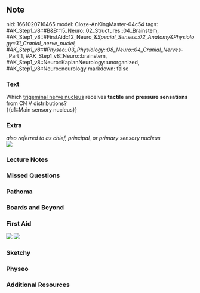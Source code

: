 ## Note
nid: 1661020716465
model: Cloze-AnKingMaster-04c54
tags: #AK_Step1_v8::#B&B::15_Neuro::02_Structures::04_Brainstem, #AK_Step1_v8::#FirstAid::12_Neuro_&_Special_Senses::02_Anatomy_&_Physiology::31_Cranial_nerve_nuclei, #AK_Step1_v8::#Physeo::03_Physiology::08_Neuro::04_Cranial_Nerves_-_Part_1, #AK_Step1_v8::Neuro::brainstem, #AK_Step1_v8::Neuro::KaplanNeurology::unorganized, #AK_Step1_v8::Neuro::neurology
markdown: false

### Text
<div>
  <div>
    Which <u>trigeminal nerve nucleus</u> receives <b>tactile</b>
    and <b>pressure sensations</b> from CN V distributions?
  </div>
  <div>
    {{c1::Main sensory nucleus}}
  </div>
</div>

### Extra
<div>
  <i>also referred to as chief, principal, or primary sensory
  nucleus</i>
</div>
<div><img src="paste-25112673780252.jpg"></div>

### Lecture Notes


### Missed Questions


### Pathoma


### Boards and Beyond


### First Aid
<img src="tmp4QQYpq.png"> <img src="tmp7FZJjK.png">

### Sketchy


### Physeo


### Additional Resources

